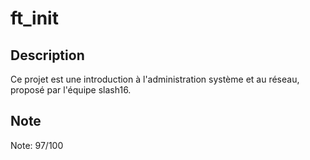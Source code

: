 # ft_init

## Description
Ce projet est une introduction à l'administration système et au réseau, proposé par l'équipe slash16.

## Note
Note: 97/100
